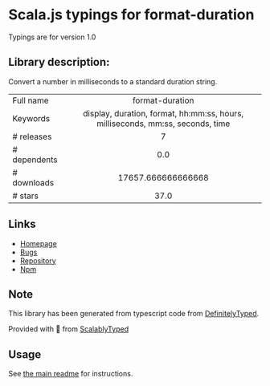 
# Scala.js typings for format-duration

Typings are for version 1.0

## Library description:
Convert a number in milliseconds to a standard duration string.

|                    |                 |
| ------------------ | :-------------: |
| Full name          | format-duration |
| Keywords           | display, duration, format, hh:mm:ss, hours, milliseconds, mm:ss, seconds, time |
| # releases         | 7 |
| # dependents       | 0.0 |
| # downloads        | 17657.666666666668 |
| # stars            | 37.0 |

## Links
- [Homepage](https://github.com/ungoldman/format-duration)
- [Bugs](https://github.com/ungoldman/format-duration/issues)
- [Repository](https://github.com/hypermodules/format-duration)
- [Npm](https://www.npmjs.com/package/format-duration)
    


## Note
This library has been generated from typescript code from [DefinitelyTyped](https://definitelytyped.org).

Provided with :purple_heart: from [ScalablyTyped](https://github.com/oyvindberg/ScalablyTyped)

## Usage
See [the main readme](../../readme.md) for instructions.


